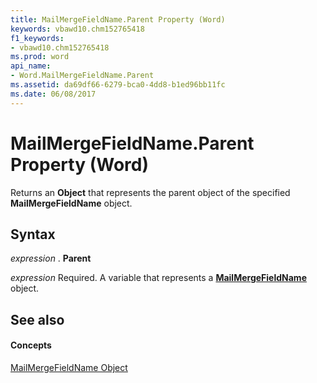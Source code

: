 ```yaml
---
title: MailMergeFieldName.Parent Property (Word)
keywords: vbawd10.chm152765418
f1_keywords:
- vbawd10.chm152765418
ms.prod: word
api_name:
- Word.MailMergeFieldName.Parent
ms.assetid: da69df66-6279-bca0-4dd8-b1ed96bb11fc
ms.date: 06/08/2017
---
```



# MailMergeFieldName.Parent Property (Word)

Returns an **Object** that represents the parent object of the specified **MailMergeFieldName** object.


## Syntax

 _expression_ . **Parent**

 _expression_ Required. A variable that represents a **[MailMergeFieldName](mailmergefieldname-object-word.md)** object.


## See also


#### Concepts


[MailMergeFieldName Object](mailmergefieldname-object-word.md)

